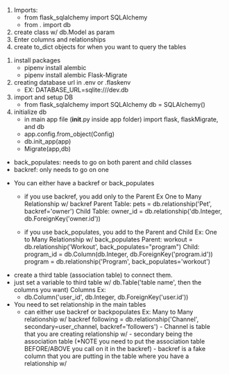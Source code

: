 <!-- Creating Models -->
1. Imports:
    - from flask_sqlalchemy import SQLAlchemy
    - from . import db
2. create class w/ db.Model as param
3. Enter columns and relationships
4. create to_dict objects for when you want to query the tables



<!-- Connecting to SQLite -->
1. install packages
    - pipenv install alembic
    - pipenv install alembic Flask-Migrate
2. creating database url in .env or .flaskenv
    - EX: DATABASE_URL=sqlite:///dev.db
3. import and setup DB
    - from flask_sqlalchemy import SQLAlchemy
      db = SQLAlchemy()
4. initialize db
    - in main app file (__init__.py inside app folder) import flask, flaskMigrate, and db
    - app.config.from_object(Config)
    - db.init_app(app)
    - Migrate(app,db)







<!-- Backref vs Back_populates -->
- back_populates: needs to go on both parent and child classes    
- backref: only needs to go on one

<!-- One to Many Relationships -->
- You can either have a backref or back_populates
    - if you use backref, you add only to the Parent
    Ex One to Many Relationship w/ backref
        Parent Table: 
        pets = db.relationship('Pet', backref='owner')
        Child Table:
        owner_id = db.relationship('db.Integer, db.ForeignKey('owner.id'))

    - if you use back_populates, you add to the Parent and Child
    Ex: One to Many Relationship w/ back_populates
        Parent:
        workout = db.relationship('Workout', back_populates="program")
        Child: 
        program_id = db.Column(db.Integer, db.ForeignKey('program.id'))
        program = db.relationship('Program', back_populates='workout')


<!-- Many to Many Relationships -->
- create a third table (association table) to connect them.
- just set a variable to third table w/ db.Table('table name', then the columns you want)
    Columns Ex:
    -  db.Column('user_id', db.Integer, db.ForeignKey('user.id'))
- You need to set relationship in the main tables
    - can either use backref or backpopulates
    Ex: Many to Many relationship w/ backref
    following = db.relationship('Channel', secondary=user_channel, backref='followers')
            - Channel is table that you are creating relationship w/
            - secondary being the association table (*NOTE you need to put the association table BEFORE/ABOVE you call on it in the backref)
            - backref is a fake column that you are putting in the table where you have a relationship w/

<!-- Lazy Loading vs Eager Loading -->
